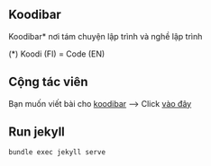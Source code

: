 ## Koodibar

Koodibar* nơi tám chuyện lập trình và nghề lập trình

(*) Koodi (FI) = Code (EN)


## Cộng tác viên

Bạn muốn viết bài cho [koodibar](https://koodibar.com) --> Click [vào đây](https://koodibar.com/contributor)

## Run jekyll

```
bundle exec jekyll serve
```
